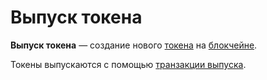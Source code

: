 # Выпуск токена

**Выпуск токена** — создание нового [токена](/ru/blockchain/token.md) на [блокчейне](/ru/blockchain/blockchain.md).

Токены выпускаются с помощью [транзакции выпуска](/ru/blockchain/transaction-type/issue-transaction.md).
